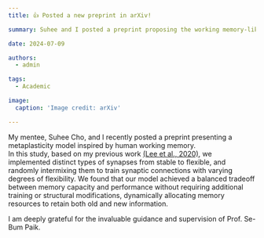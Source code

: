```yaml
---
title: 👍 Posted a new preprint in arXiv!

summary: Suhee and I posted a preprint proposing the working memory-like memory model resolving Catastrophic Forgetting!

date: 2024-07-09

authors:
  - admin

tags:
  - Academic

image:
  caption: 'Image credit: arXiv'

---
```


My mentee, Suhee Cho, and I recently posted a preprint presenting a metaplasticity model inspired by human working memory. <br>
In this study, based on my previous work [(Lee et al., 2020)](https://doi.org/10.1016/j.neunet.2019.09.034), we implemented distinct types of synapses from stable to flexible, and randomly intermixing them to train synaptic connections with varying degrees of flexibility.
We found that our model achieved a balanced tradeoff between memory capacity and performance without requiring additional training or structural modifications, dynamically allocating memory resources to retain both old and new information. <br>

I am deeply grateful for the invaluable guidance and supervision of Prof. Se-Bum Paik.
